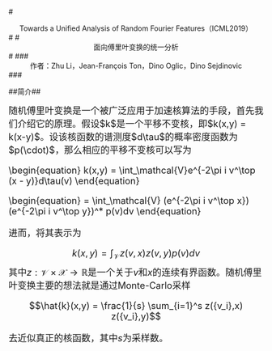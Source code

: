 #<center>Towards a Unified Analysis of Random Fourier Features（ICML2019）</center>#
#<center>面向傅里叶变换的统一分析</center>#
###<center>作者：Zhu Li，Jean-François Ton，Dino Oglic，Dino Sejdinovic</center>###

##简介##

<font size=4>
随机傅里叶变换是一个被广泛应用于加速核算法的手段，首先我们介绍它的原理。假设$k$是一个平移不变核，即$k(x,y) = k(x-y)$。设该核函数的谱测度$d\tau$的概率密度函数为$p(\cdot)$，那么相应的平移不变核可以写为

\begin{equation}
k(x,y) = \int_\mathcal{V}e^{-2\pi i v^\top (x - y)}d\tau(v)
\end{equation}

\begin{equation}
= \int_\mathcal{V} (e^{-2\pi i v^\top x})(e^{-2\pi i v^\top y})^* p(v)dv
\end{equation}

进而，将其表示为

$$
k(x,y) = \int_\mathcal{V} z(v,x)z(v,y)p(v)dv
$$
其中$z:\mathcal{V}\times\mathcal{X}\rightarrow\mathbb{R}$是一个关于$v$和$x$的连续有界函数。随机傅里叶变换主要的想法就是通过Monte-Carlo采样

$$\hat{k}(x,y) = \frac{1}{s} \sum_{i=1}^s z({v_i},x) z({v_i},y)$$
 
去近似真正的核函数，其中$s$为采样数。




</font>